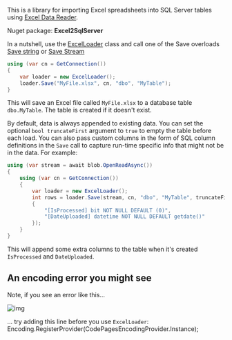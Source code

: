 This is a library for importing Excel spreadsheets into SQL Server tables using [Excel Data Reader](https://github.com/ExcelDataReader/ExcelDataReader).

Nuget package: **Excel2SqlServer**

In a nutshell, use the [ExcelLoader](https://github.com/adamosoftware/Excel2SqlServer.Library/blob/master/Excel2SqlServer.Library/ExcelLoader.cs) class and call one of the Save overloads [Save string](https://github.com/adamosoftware/Excel2SqlServer.Library/blob/master/Excel2SqlServer.Library/ExcelLoader.cs#L65) or [Save Stream](https://github.com/adamosoftware/Excel2SqlServer.Library/blob/master/Excel2SqlServer.Library/ExcelLoader.cs#L71)

```csharp
using (var cn = GetConnection())
{
    var loader = new ExcelLoader();
    loader.Save("MyFile.xlsx", cn, "dbo", "MyTable");
}
```
This will save an Excel file called `MyFile.xlsx` to a database table `dbo.MyTable`. The table is created if it doesn't exist.

By default, data is always appended to existing data. You can set the optional `bool truncateFirst` argument to `true` to empty the table before each load. You can also pass custom columns in the form of SQL column definitions in the `Save` call to capture run-time specific info that might not be in the data. For example:
```csharp
using (var stream = await blob.OpenReadAsync())
{
    using (var cn = GetConnection())
    {
        var loader = new ExcelLoader();
        int rows = loader.Save(stream, cn, "dbo", "MyTable", truncateFirst: true, customColumns: new string[]
        {
            "[IsProcessed] bit NOT NULL DEFAULT (0)",
            "[DateUploaded] datetime NOT NULL DEFAULT getdate()"
        });
    }
}
```
This will append some extra columns to the table when it's created `IsProcessed` and `DateUploaded`.

## An encoding error you might see

Note, if you see an error like this...

![img](https://adamosoftware.blob.core.windows.net:443/images/encoding-error.png)

... try adding this line before you use `ExcelLoader`:
Encoding.RegisterProvider(CodePagesEncodingProvider.Instance);
```csharp

```
